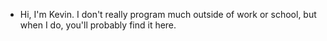 - Hi, I'm Kevin. I don't really program much outside of work or school, but when I do, you'll probably find it here.



<!---- 
- 👋 Hi, I’m @KG-UT
- 👀 I’m interested in ...
- 🌱 I’m currently learning ...
- 💞️ I’m looking to collaborate on ...
- 📫 How to reach me ...
----->
<!---
KG-UT/KG-UT is a ✨ special ✨ repository because its `README.md` (this file) appears on your GitHub profile.
You can click the Preview link to take a look at your changes.
--->
